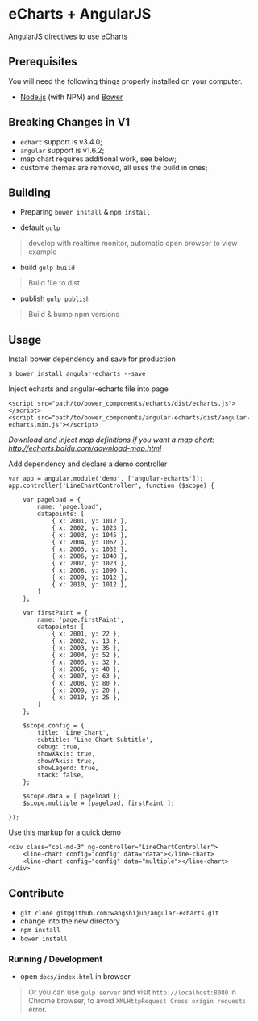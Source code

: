 # eCharts + AngularJS

AngularJS directives to use [eCharts](http://ecomfe.github.io/echarts/index-en.html)

## Prerequisites

You will need the following things properly installed on your computer.

* [Node.js](http://nodejs.org/) (with NPM) and [Bower](http://bower.io/)

## Breaking Changes in V1

* `echart` support is v3.4.0;
* `angular` support is v1.6.2;
* map chart requires additional work, see below;
* custome themes are removed, all uses the build in ones;

## Building

- Preparing
`bower install` & `npm install`

- default
`gulp`
> develop with realtime monitor, automatic open browser to view example

- build
`gulp build`
> Build file to dist

- publish
`gulp publish`
> Build & bump npm versions

## Usage

Install bower dependency and save for production

```
$ bower install angular-echarts --save
```

Inject echarts and angular-echarts file into page

```
<script src="path/to/bower_components/echarts/dist/echarts.js"></script>
<script src="path/to/bower_components/angular-echarts/dist/angular-echarts.min.js"></script>
```

*Download and inject map definitions if you want a map chart: http://echarts.baidu.com/download-map.html*

Add dependency and declare a demo controller

```
var app = angular.module('demo', ['angular-echarts']);
app.controller('LineChartController', function ($scope) {

    var pageload = {
        name: 'page.load',
        datapoints: [
            { x: 2001, y: 1012 },
            { x: 2002, y: 1023 },
            { x: 2003, y: 1045 },
            { x: 2004, y: 1062 },
            { x: 2005, y: 1032 },
            { x: 2006, y: 1040 },
            { x: 2007, y: 1023 },
            { x: 2008, y: 1090 },
            { x: 2009, y: 1012 },
            { x: 2010, y: 1012 },
        ]
    };

    var firstPaint = {
        name: 'page.firstPaint',
        datapoints: [
            { x: 2001, y: 22 },
            { x: 2002, y: 13 },
            { x: 2003, y: 35 },
            { x: 2004, y: 52 },
            { x: 2005, y: 32 },
            { x: 2006, y: 40 },
            { x: 2007, y: 63 },
            { x: 2008, y: 80 },
            { x: 2009, y: 20 },
            { x: 2010, y: 25 },
        ]
    };

    $scope.config = {
        title: 'Line Chart',
        subtitle: 'Line Chart Subtitle',
        debug: true,
        showXAxis: true,
        showYAxis: true,
        showLegend: true,
        stack: false,
    };

    $scope.data = [ pageload ];
    $scope.multiple = [pageload, firstPaint ];

});
```

Use this markup for a quick demo

```
<div class="col-md-3" ng-controller="LineChartController">
    <line-chart config="config" data="data"></line-chart>
    <line-chart config="config" data="multiple"></line-chart>
</div>
```

## Contribute

* `git clone git@github.com:wangshijun/angular-echarts.git`
* change into the new directory
* `npm install`
* `bower install`

### __Running / Development__

* open ```docs/index.html``` in browser

> Or you can use `gulp server` and visit `http://localhost:8080` in Chrome browser, to avoid `XMLHttpRequest Cross origin requests` error.

